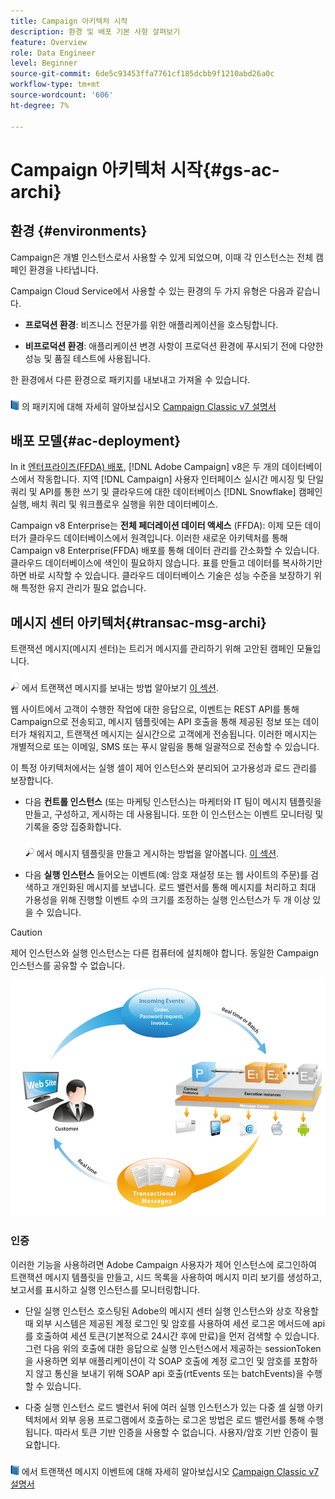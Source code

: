 ```yaml
---
title: Campaign 아키텍처 시작
description: 환경 및 배포 기본 사항 살펴보기
feature: Overview
role: Data Engineer
level: Beginner
source-git-commit: 6de5c93453ffa7761cf185dcbb9f1210abd26a0c
workflow-type: tm+mt
source-wordcount: '606'
ht-degree: 7%

---
```


# Campaign 아키텍처 시작{#gs-ac-archi}

## 환경 {#environments}

Campaign은 개별 인스턴스로서 사용할 수 있게 되었으며, 이때 각 인스턴스는 전체 캠페인 환경을 나타냅니다.

Campaign Cloud Service에서 사용할 수 있는 환경의 두 가지 유형은 다음과 같습니다.

* **프로덕션 환경**: 비즈니스 전문가를 위한 애플리케이션을 호스팅합니다.

* **비프로덕션 환경**: 애플리케이션 변경 사항이 프로덕션 환경에 푸시되기 전에 다양한 성능 및 품질 테스트에 사용됩니다.

한 환경에서 다른 환경으로 패키지를 내보내고 가져올 수 있습니다.

![](../assets/do-not-localize/book.png) 의 패키지에 대해 자세히 알아보십시오 [Campaign Classic v7 설명서](https://experienceleague.adobe.com/docs/campaign-classic/using/getting-started/administration-basics/working-with-data-packages.html)

## 배포 모델{#ac-deployment}

In it [엔터프라이즈(FFDA) 배포](enterprise-deployment.md), [!DNL Adobe Campaign] v8은 두 개의 데이터베이스에서 작동합니다. 지역 [!DNL Campaign] 사용자 인터페이스 실시간 메시징 및 단일 쿼리 및 API를 통한 쓰기 및 클라우드에 대한 데이터베이스 [!DNL Snowflake] 캠페인 실행, 배치 쿼리 및 워크플로우 실행을 위한 데이터베이스.

Campaign v8 Enterprise는 **전체 페더레이션 데이터 액세스** (FFDA): 이제 모든 데이터가 클라우드 데이터베이스에서 원격입니다. 이러한 새로운 아키텍처를 통해 Campaign v8 Enterprise(FFDA) 배포를 통해 데이터 관리를 간소화할 수 있습니다. 클라우드 데이터베이스에 색인이 필요하지 않습니다. 표를 만들고 데이터를 복사하기만 하면 바로 시작할 수 있습니다. 클라우드 데이터베이스 기술은 성능 수준을 보장하기 위해 특정한 유지 관리가 필요 없습니다.



<!--Two deployment models are available:

* **Campaign FDA [!DNL Snowflake] deployment**

In its [[!DNL Snowflake] FDA deployment](fda-deployment.md), [!DNL Adobe Campaign] v8 is connected to [!DNL Snowflake] to access data through Federated Data Access capability: you can access and process external data and information stored in your [!DNL Snowflake] database without changing the structure of Adobe Campaign data. PostgreSQL is the primary database, and Snowflake is the secondary database. You can extend your data model and store your data on Snowflake. Subsequently, you can run ETL, segmentation and reports on a large data set with outstanding performances.

* **Campaign Enterprise (FFDA) deployment**

-->

## 메시지 센터 아키텍처{#transac-msg-archi}

트랜잭션 메시지(메시지 센터)는 트리거 메시지를 관리하기 위해 고안된 캠페인 모듈입니다.

![](../assets/do-not-localize/glass.png) 에서 트랜잭션 메시지를 보내는 방법 알아보기 [이 섹션](../send/transactional.md).

웹 사이트에서 고객이 수행한 작업에 대한 응답으로, 이벤트는 REST API를 통해 Campaign으로 전송되고, 메시지 템플릿에는 API 호출을 통해 제공된 정보 또는 데이터가 채워지고, 트랜잭션 메시지는 실시간으로 고객에게 전송됩니다. 이러한 메시지는 개별적으로 또는 이메일, SMS 또는 푸시 알림을 통해 일괄적으로 전송할 수 있습니다.

이 특정 아키텍처에서는 실행 셀이 제어 인스턴스와 분리되어 고가용성과 로드 관리를 보장합니다.

* 다음 **컨트롤 인스턴스** (또는 마케팅 인스턴스)는 마케터와 IT 팀이 메시지 템플릿을 만들고, 구성하고, 게시하는 데 사용됩니다. 또한 이 인스턴스는 이벤트 모니터링 및 기록을 중앙 집중화합니다.

   ![](../assets/do-not-localize/glass.png) 에서 메시지 템플릿을 만들고 게시하는 방법을 알아봅니다. [이 섹션](../send/transactional.md).

* 다음 **실행 인스턴스** 들어오는 이벤트(예: 암호 재설정 또는 웹 사이트의 주문)를 검색하고 개인화된 메시지를 보냅니다. 로드 밸런서를 통해 메시지를 처리하고 최대 가용성을 위해 진행할 이벤트 수의 크기를 조정하는 실행 인스턴스가 두 개 이상 있을 수 있습니다.

>[!CAUTION]
>
>제어 인스턴스와 실행 인스턴스는 다른 컴퓨터에 설치해야 합니다. 동일한 Campaign 인스턴스를 공유할 수 없습니다.

![](assets/messagecenter_diagram.png)

### 인증

이러한 기능을 사용하려면 Adobe Campaign 사용자가 제어 인스턴스에 로그인하여 트랜잭션 메시지 템플릿을 만들고, 시드 목록을 사용하여 메시지 미리 보기를 생성하고, 보고서를 표시하고 실행 인스턴스를 모니터링합니다.

* 단일 실행 인스턴스 호스팅된 Adobe의 메시지 센터 실행 인스턴스와 상호 작용할 때 외부 시스템은 제공된 계정 로그인 및 암호를 사용하여 세션 로그온 메서드에 api를 호출하여 세션 토큰(기본적으로 24시간 후에 만료)을 먼저 검색할 수 있습니다.
그런 다음 위의 호출에 대한 응답으로 실행 인스턴스에서 제공하는 sessionToken 을 사용하면 외부 애플리케이션이 각 SOAP 호출에 계정 로그인 및 암호를 포함하지 않고 통신을 보내기 위해 SOAP api 호출(rtEvents 또는 batchEvents)을 수행할 수 있습니다.

* 다중 실행 인스턴스 로드 밸런서 뒤에 여러 실행 인스턴스가 있는 다중 셀 실행 아키텍처에서 외부 응용 프로그램에서 호출하는 로그온 방법은 로드 밸런서를 통해 수행됩니다. 따라서 토큰 기반 인증을 사용할 수 없습니다. 사용자/암호 기반 인증이 필요합니다.

![](../assets/do-not-localize/book.png) 에서 트랜잭션 메시지 이벤트에 대해 자세히 알아보십시오 [Campaign Classic v7 설명서](https://experienceleague.adobe.com/docs/campaign-classic/using/transactional-messaging/processing/event-description.html#about-transactional-messaging-datamodel)